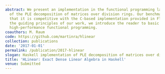 ```yaml
---
abstract: We present an implementation in the functional programming language Haskell
  of the PLE decomposition of matrices over division rings. Our benchmarks indicate
  that it is competitive with the C-based implementation provided in Flint. Describing
  the guiding principles of our work, we introduce the reader to basic ideas from
  high-performance functional programming.
coauthors: M. Raum
code: https://github.com/martinra/hlinear
collection: publications
date: '2017-01-01'
permalink: /publication/2017-hlinear
slogan: Haskell implementation of PLE decomposition of matrices over division rings
title: 'HLinear: Exact Dense Linear Algebra in Haskell'
venue: Submitted
---
```

